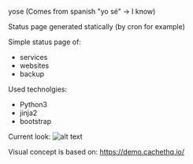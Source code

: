 yose (Comes from spanish "yo sé" -> I know)

Status page generated statically (by cron for example)

Simple status page of:
  - services
  - websites
  - backup

Used technolgies:
  - Python3
  - jinja2
  - bootstrap  

Current look: ![alt text](https://dymbol.github.io/yose.png)

Visual concept is based on: https://demo.cachethq.io/
